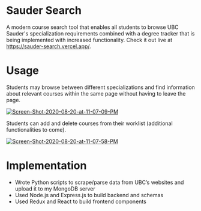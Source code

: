 # Sauder Search

A modern course search tool that enables all students to browse UBC Sauder's specialization requirements combined with a degree tracker that is being implemented with increased functionality. Check it out live at https://sauder-search.vercel.app/.

# Usage

Students may browse between different specializations and find information about relevant courses within the same page without having to leave the page.

<a href="https://ibb.co/XkZmmyT"><img src="https://i.ibb.co/Nn6ww1z/Screen-Shot-2020-08-20-at-11-07-09-PM.png" alt="Screen-Shot-2020-08-20-at-11-07-09-PM" border="0"></a>

Students can add and delete courses from their worklist (additional functionalities to come).

<a href="https://ibb.co/SJLYRps"><img src="https://i.ibb.co/hCqQDv7/Screen-Shot-2020-08-20-at-11-07-58-PM.png" alt="Screen-Shot-2020-08-20-at-11-07-58-PM" border="0"></a>

# Implementation

* Wrote Python scripts to scrape/parse data from UBC’s websites and upload it to my MongoDB server
* Used Node.js and Express.js to build backend and schemas
* Used Redux and React to build frontend components
